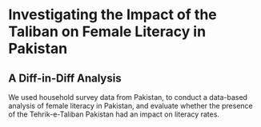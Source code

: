# Investigating the Impact of the Taliban on Female Literacy in Pakistan
## A Diff-in-Diff Analysis

We used household survey data from Pakistan, to conduct a data-based analysis of female literacy in Pakistan, and evaluate whether the presence of the Tehrik-e-Taliban Pakistan had an impact on literacy rates.
